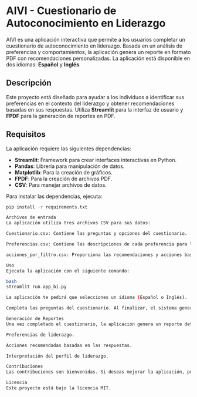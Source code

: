 # AIVI - Cuestionario de Autoconocimiento en Liderazgo

AIVI es una aplicación interactiva que permite a los usuarios completar un cuestionario de autoconocimiento en liderazgo. Basada en un análisis de preferencias y comportamientos, la aplicación genera un reporte en formato PDF con recomendaciones personalizadas. La aplicación está disponible en dos idiomas: **Español** y **Inglés**.

## Descripción

Este proyecto está diseñado para ayudar a los individuos a identificar sus preferencias en el contexto del liderazgo y obtener recomendaciones basadas en sus respuestas. Utiliza **Streamlit** para la interfaz de usuario y **FPDF** para la generación de reportes en PDF.

## Requisitos

La aplicación requiere las siguientes dependencias:

- **Streamlit**: Framework para crear interfaces interactivas en Python.
- **Pandas**: Librería para manipulación de datos.
- **Matplotlib**: Para la creación de gráficos.
- **FPDF**: Para la creación de archivos PDF.
- **CSV**: Para manejar archivos de datos.

Para instalar las dependencias, ejecuta:

```bash
pip install -r requirements.txt

Archivos de entrada
La aplicación utiliza tres archivos CSV para sus datos:

Cuestionario.csv: Contiene las preguntas y opciones del cuestionario.

Preferencias.csv: Contiene las descripciones de cada preferencia para los usuarios.

acciones_por_filtro.csv: Proporciona las recomendaciones y acciones basadas en las respuestas de los usuarios.

Uso
Ejecuta la aplicación con el siguiente comando:

bash
streamlit run app_bi.py

La aplicación te pedirá que selecciones un idioma (Español o Inglés).

Completa las preguntas del cuestionario. Al finalizar, el sistema generará un reporte en PDF que podrás descargar.

Generación de Reportes
Una vez completado el cuestionario, la aplicación genera un reporte detallado en formato PDF. Este reporte incluye:

Preferencias de liderazgo.

Acciones recomendadas basadas en las respuestas.

Interpretación del perfil de liderazgo.

Contribuciones
Las contribuciones son bienvenidas. Si deseas mejorar la aplicación, puedes hacer un fork del proyecto, crear tu rama, hacer los cambios y realizar un pull request.

Licencia
Este proyecto está bajo la licencia MIT.
